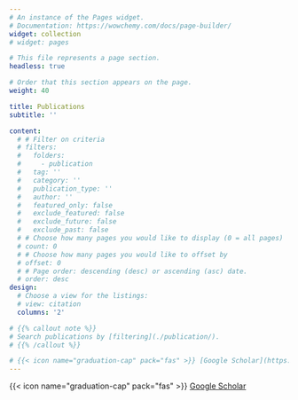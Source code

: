 ```yaml
---
# An instance of the Pages widget.
# Documentation: https://wowchemy.com/docs/page-builder/
widget: collection
# widget: pages

# This file represents a page section.
headless: true

# Order that this section appears on the page.
weight: 40

title: Publications
subtitle: ''

content:
  # # Filter on criteria
  # filters:
  #   folders:
  #     - publication
  #   tag: ''
  #   category: ''
  #   publication_type: ''
  #   author: ''
  #   featured_only: false
  #   exclude_featured: false
  #   exclude_future: false
  #   exclude_past: false
  # # Choose how many pages you would like to display (0 = all pages)
  # count: 0
  # # Choose how many pages you would like to offset by
  # offset: 0
  # # Page order: descending (desc) or ascending (asc) date.
  # order: desc
design:
  # Choose a view for the listings:
  # view: citation
  columns: '2'

# {{% callout note %}}
# Search publications by [filtering](./publication/).
# {{% /callout %}}

# {{< icon name="graduation-cap" pack="fas" >}} [Google Scholar](https://scholar.google.com/citations?user=DPAmfKEAAAAJ&hl=en&sortby=pubdate)
---
```


{{< icon name="graduation-cap" pack="fas" >}} [Google Scholar](https://scholar.google.com/citations?user=DPAmfKEAAAAJ&hl=en&sortby=pubdate)
